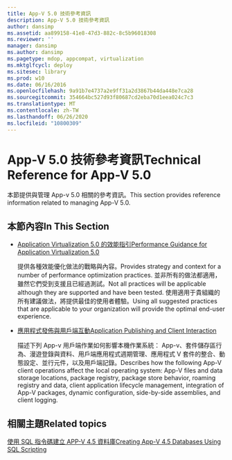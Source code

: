 ```yaml
---
title: App-V 5.0 技術參考資訊
description: App-V 5.0 技術參考資訊
author: dansimp
ms.assetid: aa899158-41e8-47d3-882c-8c5b96018308
ms.reviewer: ''
manager: dansimp
ms.author: dansimp
ms.pagetype: mdop, appcompat, virtualization
ms.mktglfcycl: deploy
ms.sitesec: library
ms.prod: w10
ms.date: 06/16/2016
ms.openlocfilehash: 9a91b7e4737a2e9ff31a2d3867b44da448e7ca28
ms.sourcegitcommit: 354664bc527d93f80687cd2eba70d1eea024c7c3
ms.translationtype: MT
ms.contentlocale: zh-TW
ms.lasthandoff: 06/26/2020
ms.locfileid: "10800309"
---
```

# <span data-ttu-id="e586a-103">App-V 5.0 技術參考資訊</span><span class="sxs-lookup"><span data-stu-id="e586a-103">Technical Reference for App-V 5.0</span></span>


<span data-ttu-id="e586a-104">本節提供與管理 App-v 5.0 相關的參考資訊。</span><span class="sxs-lookup"><span data-stu-id="e586a-104">This section provides reference information related to managing App-V 5.0.</span></span>

## <span data-ttu-id="e586a-105">本節內容</span><span class="sxs-lookup"><span data-stu-id="e586a-105">In This Section</span></span>


-   [<span data-ttu-id="e586a-106">Application Virtualization 5.0 的效能指引</span><span class="sxs-lookup"><span data-stu-id="e586a-106">Performance Guidance for Application Virtualization 5.0</span></span>](performance-guidance-for-application-virtualization-50.md)

    <span data-ttu-id="e586a-107">提供各種效能優化做法的戰略與內容。</span><span class="sxs-lookup"><span data-stu-id="e586a-107">Provides strategy and context for a number of performance optimization practices.</span></span> <span data-ttu-id="e586a-108">並非所有的做法都適用，雖然它們受到支援且已經過測試。</span><span class="sxs-lookup"><span data-stu-id="e586a-108">Not all practices will be applicable although they are supported and have been tested.</span></span> <span data-ttu-id="e586a-109">使用適用于貴組織的所有建議做法，將提供最佳的使用者體驗。</span><span class="sxs-lookup"><span data-stu-id="e586a-109">Using all suggested practices that are applicable to your organization will provide the optimal end-user experience.</span></span>

-   [<span data-ttu-id="e586a-110">應用程式發佈與用戶端互動</span><span class="sxs-lookup"><span data-stu-id="e586a-110">Application Publishing and Client Interaction</span></span>](application-publishing-and-client-interaction.md)

    <span data-ttu-id="e586a-111">描述下列 App-v 用戶端作業如何影響本機作業系統： App-v、套件儲存區行為、漫遊登錄與資料、用戶端應用程式週期管理、應用程式 V 套件的整合、動態設定、並行元件，以及用戶端記錄。</span><span class="sxs-lookup"><span data-stu-id="e586a-111">Describes how the following App-V client operations affect the local operating system: App-V files and data storage locations, package registry, package store behavior, roaming registry and data, client application lifecycle management, integration of App-V packages, dynamic configuration, side-by-side assemblies, and client logging.</span></span>






## <span data-ttu-id="e586a-112">相關主題</span><span class="sxs-lookup"><span data-stu-id="e586a-112">Related topics</span></span>


[<span data-ttu-id="e586a-113">使用 SQL 指令碼建立 APP-V 4.5 資料庫</span><span class="sxs-lookup"><span data-stu-id="e586a-113">Creating App-V 4.5 Databases Using SQL Scripting</span></span>](../solutions/creating-app-v-45-databases-using-sql-scripting.md)

 

 






